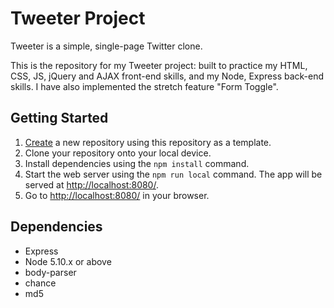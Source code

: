 # Tweeter Project

Tweeter is a simple, single-page Twitter clone.

This is the repository for my Tweeter project: built to practice my HTML, CSS, JS, jQuery and AJAX front-end skills, and my Node, Express back-end skills.
I have also implemented the stretch feature "Form Toggle".

## Getting Started

1. [Create](https://docs.github.com/en/repositories/creating-and-managing-repositories/creating-a-repository-from-a-template) a new repository using this repository as a template.
2. Clone your repository onto your local device.
3. Install dependencies using the `npm install` command.
3. Start the web server using the `npm run local` command. The app will be served at <http://localhost:8080/>.
4. Go to <http://localhost:8080/> in your browser.

## Dependencies

- Express
- Node 5.10.x or above
- body-parser
- chance
- md5
